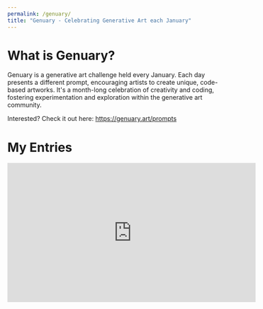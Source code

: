 ```yaml
---
permalink: /genuary/
title: "Genuary - Celebrating Generative Art each January"
---
```


# What is Genuary?
Genuary is a generative art challenge held every January. Each day presents a different prompt, encouraging artists to create unique, code-based artworks. It's a month-long celebration of creativity and coding, fostering experimentation and exploration within the generative art community.

Interested? Check it out here: https://genuary.art/prompts

# My Entries
<iframe width="560" height="315" src="https://www.youtube.com/embed/w-F6iGnolJc?si=wam_aVPpg8xj4qta" title="YouTube video player" frameborder="0" allow="accelerometer; autoplay; clipboard-write; encrypted-media; gyroscope; picture-in-picture; web-share" referrerpolicy="strict-origin-when-cross-origin" allowfullscreen></iframe>